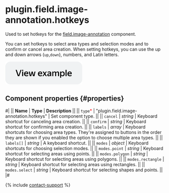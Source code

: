 # plugin.field.image-annotation.hotkeys

Used to set hotkeys for the [field.image-annotation](field.image-annotation.md) component.

You can set hotkeys to select area types and selection modes and to confirm or cancel area creation. When setting hotkeys, you can use the up and down arrows (`up`,`down`), numbers, and Latin letters.

[![View example in the sandbox](../_images/buttons/view-example.svg)](https://ya.cc/t/rDD6zD5S3tyzeb)

## Component properties {#properties}

#|
|| **Name** | **Type** | **Description** ||
|| `type`<span style="color: red">\*</span> | "plugin.field.image-annotation.hotkeys" | Set component type. ||
|| `cancel` | _string_ | Keyboard shortcut for canceling area creation. ||
|| `confirm` | _string_ | Keyboard shortcut for confirming area creation. ||
|| `labels` | _array_ | Keyboard shortcuts for choosing area types. They're assigned to buttons in the order they are shown if you enabled the option to choose multiple area types. ||
|| `labels[]` | _string_ | A keyboard shortcut. ||
|| `modes` | _object_ | Keyboard shortcuts for choosing selection modes. ||
|| `modes.point` | _string_ | Keyboard shortcut for selecting areas using points. ||
|| `modes.polygon` | _string_ | Keyboard shortcut for selecting areas using polygons. ||
|| `modes.rectangle` | _string_ | Keyboard shortcut for selecting areas using rectangles. ||
|| `modes.select` | _string_ | Keyboard shortcut for selecting shapes and points. ||
|#

{% include [contact-support](../_includes/contact-support.md) %}
